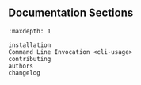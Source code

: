 ```{include} ../README.md
```

## Documentation Sections

```{toctree}
:maxdepth: 1

installation
Command Line Invocation <cli-usage>
contributing
authors
changelog
```
